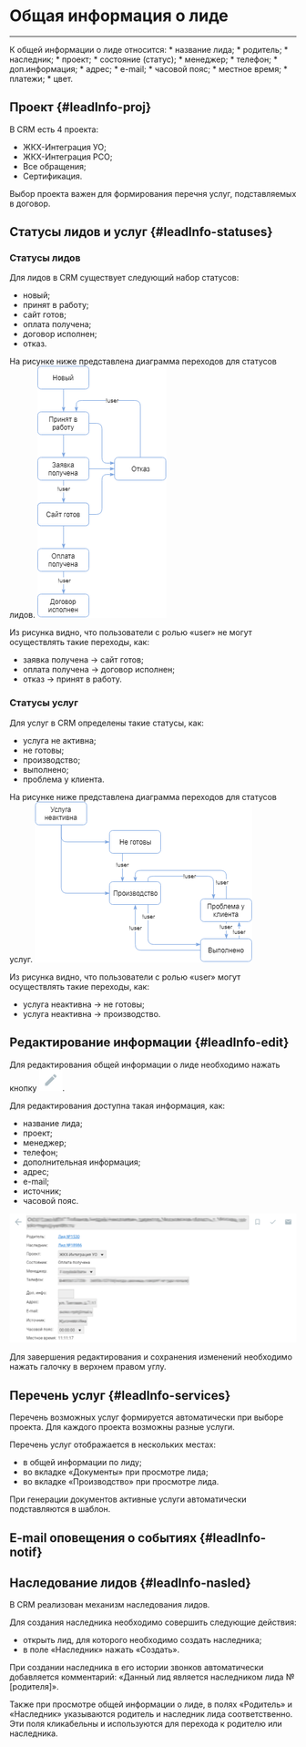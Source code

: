 # Общая информация о лиде
<hr>
К общей информации о лиде относится:
* название лида;
* родитель;
* наследник;
* проект;
* состояние (статус);
* менеджер;
* телефон;
* доп.информация;
* адрес;
* e-mail;
* часовой пояс;
* местное время;
* платежи;
* цвет.

## Проект {#leadInfo-proj}
В CRM есть 4 проекта:
* ЖКХ-Интеграция УО;
* ЖКХ-Интеграция РСО;
* Все обращения;
* Сертификация.

Выбор проекта важен для формирования перечня услуг, подставляемых в договор.



## Статусы лидов и услуг {#leadInfo-statuses}
### Статусы лидов
Для лидов в CRM существует следующий набор статусов:
* новый;
* принят в работу;
* сайт готов;
* оплата получена;
* договор исполнен;
* отказ.

На рисунке ниже представлена диаграмма переходов для статусов лидов.
![](/assets/crm-leads-stats.png)

Из рисунка видно, что пользователи с ролью «user» не могут осуществлять такие переходы, как:
* заявка получена → сайт готов;
* оплата получена → договор исполнен;
* отказ → принят в работу.

### Статусы услуг
Для услуг в CRM определены такие статусы, как:
* услуга не активна;
* не готовы;
* производство;
* выполнено;
* проблема у клиента.

На рисунке ниже представлена диаграмма переходов для статусов услуг.
![](/assets/crm-serv-stats.png)

Из рисунка видно, что пользователи с ролью «user» могут осуществлять такие переходы, как:
* услуга неактивна → не готовы;
* услуга неактивна → производство.

## Редактирование информации {#leadInfo-edit}
Для редактирования общей информации о лиде необходимо нажать кнопку ![edit](/assets/but-edit.png).

Для редактирования доступна такая информация, как:
* название лида;
* проект;
* менеджер;
* телефон;
* дополнительная информация;
* адрес;
* e-mail;
* источник;
* часовой пояс.

![](/assets/lead-edit.png)

Для завершения редактирования и сохранения изменений необходимо нажать галочку в верхнем правом углу.

## Перечень услуг {#leadInfo-services}

Перечень возможных услуг формируется автоматически при выборе проекта. Для каждого проекта возможны разные услуги.

Перечень услуг отображается в нескольких местах:
* в общей информации по лиду;
* во вкладке «Документы» при просмотре лида;
* во вкладке «Производство» при просмотре лида.

При генерации документов активные услуги автоматически подставляются в шаблон.

## E-mail оповещения о событиях {#leadInfo-notif}

## Наследование лидов {#leadInfo-nasled}

В CRM реализован механизм наследования лидов.

Для создания наследника необходимо совершить следующие действия:
* открыть лид, для которого необходимо создать наследника;
* в поле «Наследник» нажать «Создать».

При создании наследника в его истории звонков автоматически добавляется комментарий: «Данный лид является наследником лида №[родителя]».

Также при просмотре общей информации о лиде, в полях «Родитель» и «Наследник» указываются родитель и наследник лида соответственно. Эти поля кликабельны и используются для перехода к родителю или наследника.

